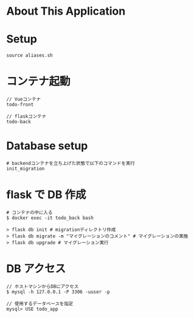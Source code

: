 # About This Application

# Setup

```
source aliases.sh
```

# コンテナ起動

```
// Vueコンテナ
todo-front

// flaskコンテナ
todo-back
```

# Database setup

```
# backendコンテナを立ち上げた状態で以下のコマンドを実行
init_migration
```

# flask で DB 作成

```
# コンテナの中に入る
$ docker exec -it todo_back bash

> flask db init # migrationディレクトリ作成
> flask db migrate -m "マイグレーションのコメント" # マイグレーションの実施
> flask db upgrade # マイグレーション実行

```

# DB アクセス

```
// ホストマシンからDBにアクセス
$ mysql -h 127.0.0.1 -P 3306 -uuser -p

// 使用するデータベースを指定
mysql> USE todo_app
```

